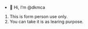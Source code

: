 - 👋 Hi, I’m @dkmca
1. This is form person use only.
2. You can take it is as learing purpose.

<!---
dkmca/dkmca is a ✨ special ✨ repository because its `README.md` (this file) appears on your GitHub profile.
You can click the Preview link to take a look at your changes.
--->
